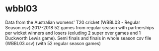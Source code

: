 # wbbl03
Data from the Australian womens' T20 cricket (WBBL03 - Regular Season.csv) 2017-2018
52 games from regular season with partnerships per wicket winners and losers (exluding 2 super over games and 1 Duckworth Lewis game).
Semi finals and finals in whole season csv file (WBBL03.csv) (with 52 regular season games)
